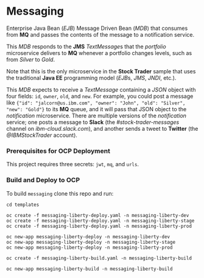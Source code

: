 # Messaging
Enterprise Java Bean (*EJB*) Message Driven Bean (*MDB*) that consumes from **MQ** and passes the contents of the message to a notification service.

This *MDB* responds to the **JMS** *TextMessage*s that the *portfolio* microservice delivers to **MQ** whenever a portfolio changes levels, such as from *Silver* to *Gold*.

Note that this is the only microservice in the **Stock Trader** sample that uses the traditional **Java EE** programming model (*EJB*s, *JMS*, *JNDI*, etc.).

This *MDB* expects to receive a *TextMessage* containing a *JSON* object with four fields: `id`, `owner`, `old`, and `new`.  For example, you could post a message like `{"id": "jalcorn@us.ibm.com", "owner": "John", "old": "Silver", "new": "Gold"}` to its **MQ** queue, and it will pass that JSON object to the *notification* microservice.  There are multiple versions of the *notification* service; one posts a message to **Slack** (the *#stock-trader-messages* channel on *ibm-cloud.slack.com*), and another sends a tweet to **Twitter** (the *@IBMStockTrader* account).

 ### Prerequisites for OCP Deployment
 This project requires three secrets: `jwt`, `mq`, and `urls`.
 
 ### Build and Deploy to OCP
To build `messaging` clone this repo and run:
```
cd templates

oc create -f messaging-liberty-deploy.yaml -n messaging-liberty-dev
oc create -f messaging-liberty-deploy.yaml -n messaging-liberty-stage
oc create -f messaging-liberty-deploy.yaml -n messaging-liberty-prod

oc new-app messaging-liberty-deploy -n messaging-liberty-dev
oc new-app messaging-liberty-deploy -n messaging-liberty-stage
oc new-app messaging-liberty-deploy -n messaging-liberty-prod

oc create -f messaging-liberty-build.yaml -n messaging-liberty-build

oc new-app messaging-liberty-build -n messaging-liberty-build

```
